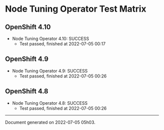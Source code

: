 
Node Tuning Operator Test Matrix
================================

OpenShift 4.10
--------------



* Node Tuning Operator 4.10: SUCCESS
  - Test passed, finished at 2022-07-05 00:17






OpenShift 4.9
-------------



* Node Tuning Operator 4.9: SUCCESS
  - Test passed, finished at 2022-07-05 00:26






OpenShift 4.8
-------------



* Node Tuning Operator 4.8: SUCCESS
  - Test passed, finished at 2022-07-05 00:26






---
Document generated on 2022-07-05 05h03.
